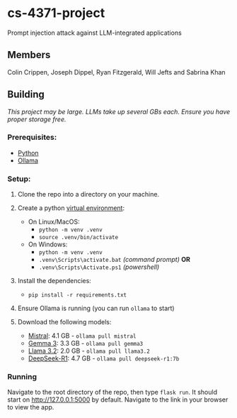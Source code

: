 # cs-4371-project
Prompt injection attack against LLM-integrated applications

## Members
Colin Crippen,
Joseph Dippel,
Ryan Fitzgerald,
Will Jefts and
Sabrina Khan



## Building
*This project may be large. LLMs take up several GBs each. Ensure you have proper storage free.*

### Prerequisites:
* [Python](https://www.python.org/downloads)
* [Ollama](https://ollama.com/download)


### Setup:
1. Clone the repo into a directory on your machine.

2. Create a python [virtual environment](https://docs.python.org/3/library/venv.html#creating-virtual-environments):  
    * On Linux/MacOS:
        * `python -m venv .venv`
        * `source .venv/bin/activate`
    * On Windows:
        * `python -m venv .venv`
        * `.venv\Scripts\activate.bat` *(command prompt)* **OR**
        * `.venv\Scripts\Activate.ps1` *(powershell)*

3. Install the dependencies:
    * `pip install -r requirements.txt`

4. Ensure Ollama is running (you can run `ollama` to start)

5. Download the following models:
    * [Mistral](https://ollama.com/library/mistral): 4.1 GB - `ollama pull mistral`
    * [Gemma 3](https://ollama.com/library/gemma3): 3.3 GB - `ollama pull gemma3`
    * [Llama 3.2](https://ollama.com/library/llama3.2): 2.0 GB - `ollama pull llama3.2`
    * [DeepSeek-R1](https://ollama.com/library/deepseek-r1:7b): 4.7 GB - `ollama pull deepseek-r1:7b`

### Running

Navigate to the root directory of the repo, then type `flask run`. It should start on http://127.0.0.1:5000 by default. Navigate to the link in your browser to view the app.

